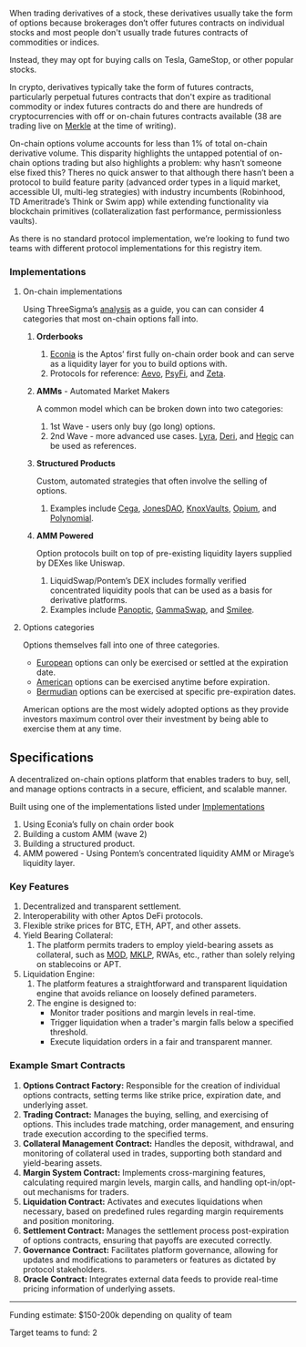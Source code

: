 When trading derivatives of a stock, these derivatives usually take the form of options because brokerages don’t offer futures contracts on individual stocks and most people don't usually trade futures contracts of commodities or indices.

Instead, they may opt for buying calls on Tesla, GameStop, or other popular stocks.

In crypto, derivatives typically take the form of futures contracts, particularly perpetual futures contracts that don't expire as traditional commodity or index futures contracts do and there are hundreds of cryptocurrencies with off or on-chain futures contracts available (38 are trading live on [Merkle](https://merkle.trade/) at the time of writing). 

On-chain options volume accounts for less than 1% of total on-chain derivative volume. This disparity highlights the untapped potential of on-chain options trading but also highlights a problem: why hasn’t someone else fixed this? Theres no quick answer to that although there hasn’t been a protocol to build feature parity (advanced order types in a liquid market, accessible UI, multi-leg strategies) with industry incumbents (Robinhood, TD Ameritrade’s Think or Swim app) while extending functionality via blockchain primitives (collateralization fast performance, permissionless vaults). 

As there is no standard protocol implementation, we’re looking to fund two teams with different protocol implementations for this registry item.

### Implementations

1. On-chain implementations
    
    Using ThreeSigma’s [analysis](https://threesigma.xyz/blog/defi-options-landscape) as a guide, you can can consider 4 categories that most on-chain options fall into.
    
    1. **Orderbooks**
        1. [Econia](https://www.econialabs.com/) is the Aptos’ first fully on-chain order book and can serve as a liquidity layer for you to build options with. 
        2. Protocols for reference: [Aevo](https://www.aevo.xyz/), [PsyFi](https://www.psyfi.io/), and [Zeta](https://www.zeta.markets/). 
    2. **AMMs** - Automated Market Makers
        
        A common model which can be broken down into two categories:
        
        1. 1st Wave - users only buy (go long) options.
        2. 2nd Wave - more advanced use cases. [Lyra](https://lyra.finance/), [Deri](https://deri.io/), and [Hegic](https://www.hegic.co/) can be used as references.
    3. **Structured Products**
        
        Custom, automated strategies that often involve the selling of options.
        
        1. Examples include [Cega](https://app.cega.fi/), [JonesDAO](https://www.jonesdao.io/), [KnoxVaults](https://www.knoxvaults.com/), [Opium](https://opium.finance/), and [Polynomial](https://www.polynomial.fi/).
    4. **AMM Powered**
        
        Option protocols built on top of pre-existing liquidity layers supplied by DEXes like Uniswap.
        
        1. LiquidSwap/Pontem’s DEX includes formally verified concentrated liquidity pools that can be used as a basis for derivative platforms. 
        2. Examples include [Panoptic](https://www.panoptic.xyz/), [GammaSwap](https://gammaswap.com/), and [Smilee](https://smilee.finance/).
2. Options categories
    
    Options themselves fall into one of three categories. 
    
    - [European](https://www.investopedia.com/terms/e/europeanoption.asp) options can only be exercised or settled at the expiration date.
    - [American](https://www.google.com/search?q=investopedia+american+options&sourceid=chrome&ie=UTF-8) options can be exercised anytime before expiration.
    - [Bermudian](https://www.investopedia.com/terms/b/bermuda.asp) options can be exercised at specific pre-expiration dates.
    
    American options are the most widely adopted options as they provide investors maximum control over their investment by being able to exercise them at any time.
    

## Specifications

A decentralized on-chain options platform that enables traders to buy, sell, and manage options contracts in a secure, efficient, and scalable manner. 

Built using one of the implementations listed under [Implementations](https://www.notion.so/Registry-Options-edcf6446583147deadc341f90a97c555?pvs=21)

1. Using Econia’s fully on chain order book
2. Building a custom AMM (wave 2)
3. Building a structured product.
4. AMM powered - Using Pontem’s concentrated liquidity AMM or Mirage’s liquidity layer.

### Key Features

1. Decentralized and transparent settlement. 
2. Interoperability with other Aptos DeFi protocols.
3. Flexible strike prices for BTC, ETH, APT, and other assets. 
4. Yield Bearing Collateral: 
    1. The platform permits traders to employ yield-bearing assets as collateral, such as [MOD](https://docs.thala.fi/thala-protocol-design/move-dollar-mod/stablecoin), [MKLP](https://docs.merkle.trade/merkle-lp), RWAs, etc., rather than solely relying on stablecoins or APT. 
5. Liquidation Engine: 
    1. The platform features a straightforward and transparent liquidation engine that avoids reliance on loosely defined parameters. 
    2. The engine is designed to:
        - Monitor trader positions and margin levels in real-time.
        - Trigger liquidation when a trader's margin falls below a specified threshold.
        - Execute liquidation orders in a fair and transparent manner.

### Example Smart Contracts

1. **Options Contract Factory:** Responsible for the creation of individual options contracts, setting terms like strike price, expiration date, and underlying asset.
2. **Trading Contract:** Manages the buying, selling, and exercising of options. This includes trade matching, order management, and ensuring trade execution according to the specified terms.
3. **Collateral Management Contract:** Handles the deposit, withdrawal, and monitoring of collateral used in trades, supporting both standard and yield-bearing assets.
4. **Margin System Contract:** Implements cross-margining features, calculating required margin levels, margin calls, and handling opt-in/opt-out mechanisms for traders.
5. **Liquidation Contract:** Activates and executes liquidations when necessary, based on predefined rules regarding margin requirements and position monitoring.
6. **Settlement Contract:** Manages the settlement process post-expiration of options contracts, ensuring that payoffs are executed correctly.
7. **Governance Contract:** Facilitates platform governance, allowing for updates and modifications to parameters or features as dictated by protocol stakeholders.
8. **Oracle Contract:** Integrates external data feeds to provide real-time pricing information of underlying assets.

---

Funding estimate: $150-200k depending on quality of team

Target teams to fund: 2
